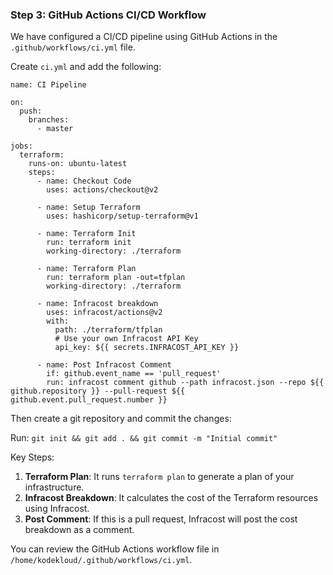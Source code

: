### Step 3: GitHub Actions CI/CD Workflow

We have configured a CI/CD pipeline using GitHub Actions in the `.github/workflows/ci.yml` file.

Create `ci.yml` and add the following:

```
name: CI Pipeline

on:
  push:
    branches:
      - master

jobs:
  terraform:
    runs-on: ubuntu-latest
    steps:
      - name: Checkout Code
        uses: actions/checkout@v2

      - name: Setup Terraform
        uses: hashicorp/setup-terraform@v1

      - name: Terraform Init
        run: terraform init
        working-directory: ./terraform

      - name: Terraform Plan
        run: terraform plan -out=tfplan
        working-directory: ./terraform

      - name: Infracost breakdown
        uses: infracost/actions@v2
        with:
          path: ./terraform/tfplan
          # Use your own Infracost API Key
          api_key: ${{ secrets.INFRACOST_API_KEY }}

      - name: Post Infracost Comment
        if: github.event_name == 'pull_request'
        run: infracost comment github --path infracost.json --repo ${{ github.repository }} --pull-request ${{ github.event.pull_request.number }}
```

Then create a git repository and commit the changes:

Run: `git init && git add . && git commit -m "Initial commit"`

Key Steps:
1. **Terraform Plan**: It runs `terraform plan` to generate a plan of your infrastructure.
2. **Infracost Breakdown**: It calculates the cost of the Terraform resources using Infracost.
3. **Post Comment**: If this is a pull request, Infracost will post the cost breakdown as a comment.

You can review the GitHub Actions workflow file in `/home/kodekloud/.github/workflows/ci.yml`.
